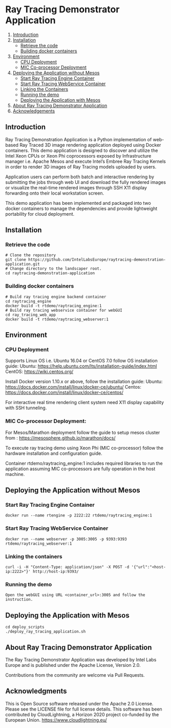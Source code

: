 # Ray Tracing Demonstrator Application

1. [Introduction](#introduction)
2. [Installation](#installation)
	* [Retrieve the code](#retrieve-the-code)
	* [Building docker containers](#building-docker-containers)
3. [Environment](#environment)
   	* [CPU Deployment ](#cpu-deployment)
   	* [MIC Co-processor Deployment](#mic-co-processor-deployment)   	
4. [Deploying the Application without Mesos](#deploying-the-application-without-mesos)
	* [Start Ray Tracing Engine Container](#start-ray-tracing-engine-container)
	* [Start Ray Tracing WebService Container](#start-ray-tracing-webService-container)
	* [Linking the Containers](#linking-the-containers)
	* [Running the demo](#running-the-demo)
	* [Deploying the Application with Mesos](#deploying-the-application-with-mesos)
5. [About Ray Tracing Demonstrator Application](#about-ray-tracing-demonstrator-application)
6. [Acknowledgements](#acknowledgements)

## Introduction

Ray Tracing Demonstration Application is a Python implementation of web-based Ray Traced 3D image rendering application deployed using Docker containers. This demo application is designed to discover and utilize the Intel Xeon CPUs or Xeon Phi coprocessors exposed by Infrastructure manager i.e. Apache Mesos and execute Intel’s Embree Ray Tracing Kernels in order to render 3D images of Ray Tracing models uploaded by users. 

Application users can perform both batch and interactive rendering by submitting the jobs through web UI and download the fully rendered images or visualize the real-time rendered images through SSH X11 display forwarding onto their local workstation screen.

This demo application has been implemented and packaged into two docker containers to manage the dependencies and provide lightweight portability for cloud deployment. 

## Installation

### Retrieve the code

	# Clone the repository 
	git clone https://github.com/IntelLabsEurope/raytracing-demonstration-application.git
	# Change directory to the landscaper root.
	cd raytracing-demonstration-application
	
### Building docker containers

    # Build ray tracing engine backend container
	cd raytracing_engine
	docker build -t rtdemo/raytracing_engine:1
	# Build ray tracing webservice container for webGUI
	cd ray_tracing_web_app
	docker build -t rtdemo/raytracing_webserver:1	
    
## Environment

### CPU Deployment
Supports Linux OS i.e. Ubuntu 16.04 or CentOS 7.0 follow OS installation guide:
	Ubuntu: https://help.ubuntu.com/lts/installation-guide/index.html
	CentOS: https://wiki.centos.org/

Install Docker version 1.10.x or above, follow the installation guide:
	Ubuntu: https://docs.docker.com/install/linux/docker-ce/ubuntu/
	Centos: https://docs.docker.com/install/linux/docker-ce/centos/

For interactive real time rendering client system need X11 display capability with SSH tunneling.
 
### MIC Co-processor Deployment:
For Mesos/Marathon deployment follow the guide to setup mesos cluster from : https://mesosphere.github.io/marathon/docs/

To execute ray tracing demo using Xeon Phi (MIC co-processor) follow the hardware installation and configuration guide. 

Container rtdemo/raytracing_engine:1 includes required libraries to run the application assuming MIC co-processors are fully operation in the host machine. 

## Deploying the Application without Mesos

### Start Ray Tracing Engine Container

	docker run --name rtengine -p 2222:22 rtdemo/raytracing_engine:1

### Start Ray Tracing WebService Container

	docker run --name webserver -p 3005:3005 -p 9393:9393  rtdemo/raytracing_webserver:1
	
### Linking the containers

	curl -i -H "Content-Type: application/json" -X POST -d '{"url":"<host-ip:2222>"}' http://host-ip:9393/

### Running the demo

	Open the webGUI using URL <container_url>:3005 and follow the instruction. 

## Deploying the Application with Mesos 

	cd deploy_scripts
	./deploy_ray_tracing_application.sh	

## About Ray Tracing Demonstrator Application

The Ray Tracing Demonstrator Application was developed by Intel Labs Europe and is published under the Apache License, Version 2.0.

Contributions from the community are welcome via Pull Requests.

## Acknowledgments 
This is Open Source software released under the Apache 2.0 License. Please see the LICENSE file for full license details.
This software has been contributed by CloudLightning, a Horizon 2020 project co-funded by the European Union. https://www.cloudlightning.eu/